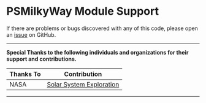 # PSMilkyWay Module Support

If there are problems or bugs discovered with any of this code, please open an [issue](https://github.com/mattman-ps/PSMilkyWay/issues) on GitHub.

***

**Special Thanks to the following individuals and organizations for their support and contributions.**


Thanks To | Contribution
------ | ------------
NASA | [Solar System Exploration](https://science.nasa.gov/solar-system/)

***
